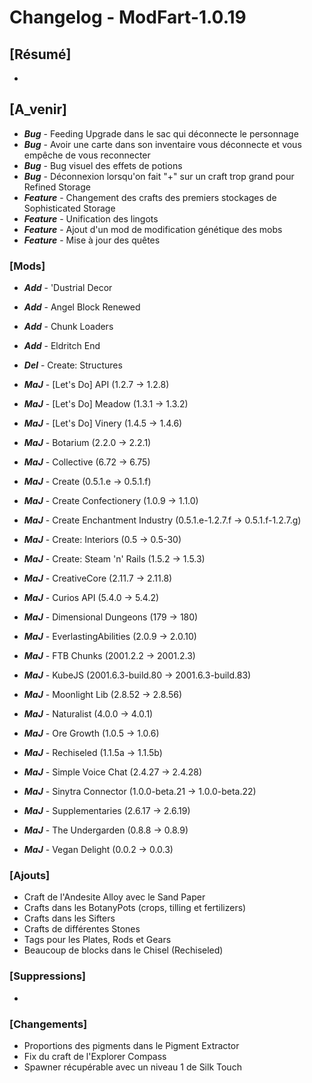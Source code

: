 # Changelog - ModFart-1.0.19

## [Résumé]
- 

## [A_venir]
- ***Bug*** - Feeding Upgrade dans le sac qui déconnecte le personnage
- ***Bug*** - Avoir une carte dans son inventaire vous déconnecte et vous empêche de vous reconnecter
- ***Bug*** - Bug visuel des effets de potions
- ***Bug*** - Déconnexion lorsqu'on fait "+" sur un craft trop grand pour Refined Storage
- ***Feature*** - Changement des crafts des premiers stockages de Sophisticated Storage
- ***Feature*** - Unification des lingots
- ***Feature*** - Ajout d'un mod de modification génétique des mobs
- ***Feature*** - Mise à jour des quêtes

### [Mods]
- ***Add*** - 'Dustrial Decor
- ***Add*** - Angel Block Renewed
- ***Add*** - Chunk Loaders
- ***Add*** - Eldritch End

- ***Del*** - Create: Structures

- ***MaJ*** - [Let's Do] API (1.2.7 -> 1.2.8)
- ***MaJ*** - [Let's Do] Meadow (1.3.1 -> 1.3.2)
- ***MaJ*** - [Let's Do] Vinery (1.4.5 -> 1.4.6)
- ***MaJ*** - Botarium (2.2.0 -> 2.2.1)
- ***MaJ*** - Collective (6.72 -> 6.75)
- ***MaJ*** - Create (0.5.1.e -> 0.5.1.f)
- ***MaJ*** - Create Confectionery (1.0.9 -> 1.1.0)
- ***MaJ*** - Create Enchantment Industry (0.5.1.e-1.2.7.f -> 0.5.1.f-1.2.7.g)
- ***MaJ*** - Create: Interiors (0.5 -> 0.5-30)
- ***MaJ*** - Create: Steam 'n' Rails (1.5.2 -> 1.5.3)
- ***MaJ*** - CreativeCore (2.11.7 -> 2.11.8)
- ***MaJ*** - Curios API (5.4.0 -> 5.4.2)
- ***MaJ*** - Dimensional Dungeons (179 -> 180)
- ***MaJ*** - EverlastingAbilities (2.0.9 -> 2.0.10)
- ***MaJ*** - FTB Chunks (2001.2.2 -> 2001.2.3)
- ***MaJ*** - KubeJS (2001.6.3-build.80 -> 2001.6.3-build.83)
- ***MaJ*** - Moonlight Lib (2.8.52 -> 2.8.56)
- ***MaJ*** - Naturalist (4.0.0 -> 4.0.1)
- ***MaJ*** - Ore Growth (1.0.5 -> 1.0.6)
- ***MaJ*** - Rechiseled (1.1.5a -> 1.1.5b)
- ***MaJ*** - Simple Voice Chat (2.4.27 -> 2.4.28)
- ***MaJ*** - Sinytra Connector (1.0.0-beta.21 -> 1.0.0-beta.22)
- ***MaJ*** - Supplementaries (2.6.17 -> 2.6.19)
- ***MaJ*** - The Undergarden (0.8.8 -> 0.8.9)
- ***MaJ*** - Vegan Delight (0.0.2 -> 0.0.3)

### [Ajouts]
- Craft de l'Andesite Alloy avec le Sand Paper
- Crafts dans les BotanyPots (crops, tilling et fertilizers)
- Crafts dans les Sifters
- Crafts de différentes Stones
- Tags pour les Plates, Rods et Gears
- Beaucoup de blocks dans le Chisel (Rechiseled)

### [Suppressions]
- 

### [Changements]
- Proportions des pigments dans le Pigment Extractor
- Fix du craft de l'Explorer Compass
- Spawner récupérable avec un niveau 1 de Silk Touch